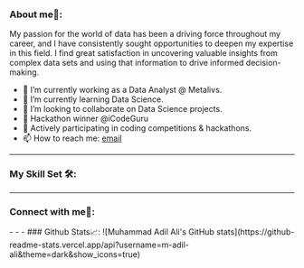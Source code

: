 ### About me🚀:

My passion for the world of data has been a driving force throughout my career, and I have consistently sought opportunities to deepen my expertise in this field. I find great satisfaction in uncovering valuable insights from complex data sets and using that information to drive informed decision-making.

- 🔭 I’m currently working as a Data Analyst @ Metalivs.
- 🌱 I’m currently learning Data Science.
- 👯 I’m looking to collaborate on Data Science projects.
- 🥉 Hackathon winner @iCodeGuru
- 🌱 Actively participating in coding competitions & hackathons.
- 📫 How to reach me: [email](muhamad.adil.ale@gmail.com)
- - -
### My Skill Set 🛠️:
- - -
### Connect with me🤝:
<link rel="shortcut icon" type="image/x-icon" href="https://www.vectorlogo.zone/logos/linkedin/linkedin-icon.svg" , width="30px" , height= "30px"/> 
- - -
### Github Stats📈:
![Muhammad Adil Ali's GitHub stats](https://github-readme-stats.vercel.app/api?username=m-adil-ali&theme=dark&show_icons=true)
<!--
### My Skill Set 🛠️:
<table>
<td>
  <tr>
    hello
  </tr>
  
  <tr>
    world
  </tr>
  <tr>
    oror
  </tr>
</td>
<td>
  <tr>
    na na
  </tr>
</td>
  
</table>
-->
